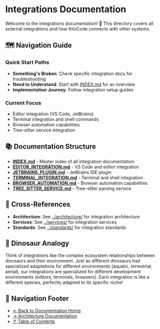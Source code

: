 # Integrations Documentation

Welcome to the integrations documentation! 🔌 This directory covers all external integrations and how KiloCode connects with other systems.

## 🗺️ Navigation Guide

### Quick Start Paths

- **Something's Broken**: Check specific integration docs for troubleshooting
- **Need to Understand**: Start with [INDEX.md](INDEX.md) for an overview
- **Implementation Journey**: Follow integration setup guides

### Current Focus

- Editor integration (VS Code, JetBrains)
- Terminal integration and shell commands
- Browser automation capabilities
- Tree-sitter service integration

## 📚 Documentation Structure

- **[INDEX.md](INDEX.md)** - Master index of all integration documentation
- **[EDITOR_INTEGRATION.md](EDITOR_INTEGRATION.md)** - VS Code and editor integration
- **[JETBRAINS_PLUGIN.md](JETBRAINS_PLUGIN.md)** - JetBrains IDE plugin
- **[TERMINAL_INTEGRATION.md](TERMINAL_INTEGRATION.md)** - Terminal and shell integration
- **[BROWSER_AUTOMATION.md](BROWSER_AUTOMATION.md)** - Browser automation capabilities
- **[TREE_SITTER_SERVICE.md](TREE_SITTER_SERVICE.md)** - Tree-sitter parsing service

## 🔗 Cross-References

- **Architecture**: See [../architecture/](../architecture/) for integration architecture
- **Services**: See [../services/](../services/) for integration services
- **Standards**: See [../standards/](../standards/) for integration standards

## 🦕 Dinosaur Analogy

Think of integrations like the complex ecosystem relationships between dinosaurs and their environment. Just as different dinosaurs had specialized adaptations for different environments (aquatic, terrestrial, aerial), our integrations are specialized for different development environments (editors, terminals, browsers). Each integration is like a different species, perfectly adapted to its specific niche!

## 🧭 Navigation Footer

- [← Back to Documentation Home](../INDEX.md)
- [→ Architecture Documentation](../architecture/README.md)
- [↑ Table of Contents](../INDEX.md)
